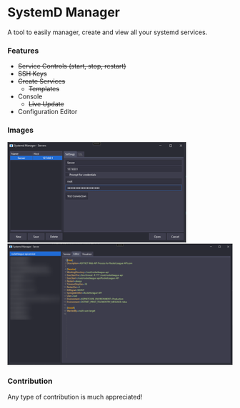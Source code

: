 # SystemD Manager
A tool to easily manager, create and view all your systemd services.

### Features
 - ~~Service Controls (start, stop, restart)~~
 - ~~SSH Keys~~
 - ~~Create Services~~
   - ~~Templates~~
 - Console
   - ~~Live Update~~
 - Configuration Editor

### Images
<img src="./assets/servers.png" width=400>
<img src="./assets/server.png" width=550>

### Contribution
Any type of contribution is much appreciated!
